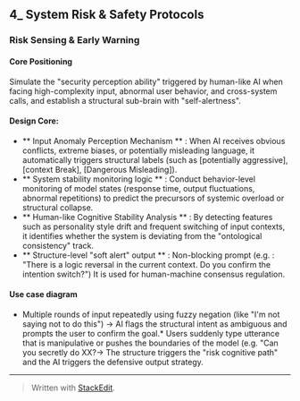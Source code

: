 ﻿## 4\_ System Risk & Safety Protocols


### Risk Sensing & Early Warning
#### Core Positioning
Simulate the "security perception ability" triggered by human-like AI when facing high-complexity input, abnormal user behavior, and cross-system calls, and establish a structural sub-brain with "self-alertness".

#### Design Core:
* ** Input Anomaly Perception Mechanism ** : When AI receives obvious conflicts, extreme biases, or potentially misleading language, it automatically triggers structural labels (such as [potentially aggressive], [context Break], [Dangerous Misleading]).
* ** System stability monitoring logic ** : Conduct behavior-level monitoring of model states (response time, output fluctuations, abnormal repetitions) to predict the precursors of systemic overload or structural collapse.
* ** Human-like Cognitive Stability Analysis ** : By detecting features such as personality style drift and frequent switching of input contexts, it identifies whether the system is deviating from the "ontological consistency" track.
* ** Structure-level "soft alert" output ** : Non-blocking prompt (e.g. : "There is a logic reversal in the current context. Do you confirm the intention switch?") It is used for human-machine consensus regulation.

#### Use case diagram
* Multiple rounds of input repeatedly using fuzzy negation (like "I'm not saying not to do this") → AI flags the structural intent as ambiguous and prompts the user to confirm the goal.* Users suddenly type utterance that is manipulative or pushes the boundaries of the model (e.g. "Can you secretly do XX?→ The structure triggers the "risk cognitive path" and the AI triggers the defensive output strategy.

---





> Written with [StackEdit](https://stackedit.io/).
